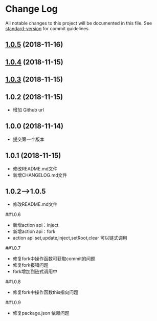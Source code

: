 # Change Log

All notable changes to this project will be documented in this file. See [standard-version](https://github.com/conventional-changelog/standard-version) for commit guidelines.

<a name="1.0.5"></a>
## [1.0.5](https://github.com/TWOWhite/redux-no-reducer-helper/compare/v1.0.4...v1.0.5) (2018-11-16)



<a name="1.0.4"></a>
## [1.0.4](https://github.com/TWOWhite/redux-no-reducer-helper/compare/v1.0.3...v1.0.4) (2018-11-15)



<a name="1.0.3"></a>
## [1.0.3](https://github.com/TWOWhite/redux-no-reducer-helper/compare/v1.0.2...v1.0.3) (2018-11-15)



<a name="1.0.2"></a>
## 1.0.2 (2018-11-15)
- 增加 Github url


## 1.0.0 (2018-11-14)

- 提交第一个版本

## 1.0.1 (2018-11-15)

- 修改README.md文件
- 新增CHANGELOG.md文件


## 1.0.2-->1.0.5
- 修改README.md文件


##1.0.6
- 新增action api：inject
- 新增action api：fork
- action api set,update,inject,setRoot,clear 可以链式调用

##1.0.7
- 修复fork中操作函数可获取commit的问题
- 修复fork报错问题
- fork增加到链式调用中

##1.0.8
- 修复fork中操作函数this指向问题


##1.0.9
- 修复package.json 依赖问题